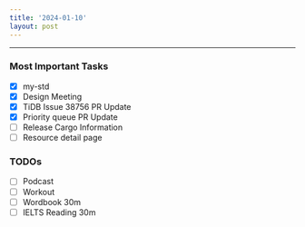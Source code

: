 ```yaml
---
title: '2024-01-10'
layout: post
---
```


---

### Most Important Tasks

- [x] my-std
- [x] Design Meeting
- [x] TiDB Issue 38756 PR Update
- [x] Priority queue PR Update
- [ ] Release Cargo Information
- [ ] Resource detail page

### TODOs

- [ ] Podcast
- [ ] Workout
- [ ] Wordbook 30m
- [ ] IELTS Reading 30m
